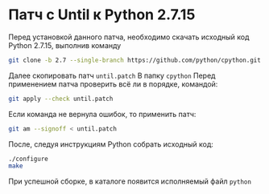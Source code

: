 # Патч с Until к Python 2.7.15

Перед установкой данного патча, необходимо скачать исходный код Python 2.7.15, выполнив команду
```sh
git clone -b 2.7 --single-branch https://github.com/python/cpython.git
```

Далее скопировать патч `until.patch` В папку `cpython`
Перед применением патча проверить всё ли в порядке, командой:
```sh
git apply --check until.patch
```
Если команда не вернула ошибок, то применить патч:
```sh
git am --signoff < until.patch
```
После, следуя инструкциям Python собрать исходный код:
```sh
./configure
make
```
При успешной сборке, в каталоге появится исполняемый файл `python`

